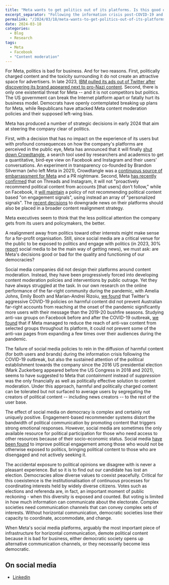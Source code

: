 ```yaml
---
title: "Meta wants to get politics out of its platforms. Is this good or bad for democracy?"
excerpt_separator: "Following the information crisis post-COVID-19 and sustained political scrutiny since the 2016 US election, Meta adopted a content moderation approach focusing on containment rather than suppression, allowing harmful and politically charged content to exist but not be widely seen, by segregating political content creators from the average user base."
permalink: "/2024/03/18/meta-wants-to-get-politics-out-of-its-platforms"
date: 2024-03-18
categories:
  - Blog
  - Research
tags:
  - Meta
  - Facebook
  - "Content moderation" 
---
```


For Meta, politics is bad for business. And for two reasons. First, politically charged content and the toxicity surrounding it do not create an attractive space for advertisers. In late 2023, [IBM pulled its ads out of Twitter after discovering its brand appeared next to pro-Nazi content](https://www.bbc.com/news/world-us-canada-67446797). Second, there is only one existential threat for Meta -- and it is not competitors but politics. The US government can break the Internet platform apart or fatally hurt its business model. Democrats have openly contemplated breaking up plans for Meta, while Republicans have attacked Meta content moderation policies and their supposed left-wing bias. 

Meta has produced a number of strategic decisions in early 2024 that aim at steering the company clear of politics. 

First, with a decision that has no impact on the experience of its users but with profound consequences on how the company's platforms are perceived in the public eye, Meta has announced that it will finally [shut down Crowdtangle](https://help.crowdtangle.com/en/articles/9014544-important-update-to-crowdtangle-march-2024), a search tool used by researchers and academics to get a quantitative, bird-eye view on Facebook and Instagram and their users' conversations. An experiment in transparency co-founded by Brandon Silverman (who left Meta in 2021), Crowdtangle was a [continuous source of embarrassment for Meta](https://www.wsj.com/tech/meta-to-replace-widely-used-data-tooland-largely-cut-off-reporter-access-43fc3f9d) and a PR nightmare. Second, Meta [has recently confirmed](https://about.instagram.com/blog/announcements/continuing-our-approach-to-political-content-on-instagram-and-threads/) that on Threads and Instagram, it will not "proactively recommend political content from accounts [that users] don’t follow," while on Facebook, it [will maintain](https://transparency.fb.com/en-gb/features/approach-to-political-content/) a policy of not recommending political content based "on engagement signals", using instead an array of "personalized signals". The [recent decisions](https://theconversation.com/facebook-wont-keep-paying-australian-media-outlets-for-their-content-are-we-about-to-get-another-news-ban-224857) to downgrade news on their platforms should also be placed in a broader content realignment strategy. 

Meta executives seem to think that the less political attention the company gets from its users and policymakers, the better.

A realignment away from politics toward other interests might make sense for a for-profit organisation. Still, since social media are a critical venue for the public to be exposed to politics and engage with politics (in 2023, 30% [report](https://reutersinstitute.politics.ox.ac.uk/digital-news-report/2023/dnr-executive-summary) social media to be the main way of getting news), we must ask: are Meta's decisions good or bad for the quality and functioning of our democracies?

Social media companies did not design their platforms around content moderation. Instead, they have been progressively forced into developing content moderation policies and interventions by public outrage. Yet they have always struggled at the task. In our own research on the online performance of the far-right community during the pandemic, with Amelia Johns, Emily Booth and Marian-Andrei Rizoiu, [we found](https://doi.org/10.1080/1369118X.2023.2205479) that Twitter's aggressive COVID-19 policies on harmful content did not prevent Australian far-right accounts from reaching at the onset of the pandemic significantly more users with their message than the 2019-20 bushfire seasons. Studying anti-vax groups on Facebook before and after the COVID-19 outbreak, [we found](https://doi.org/10.1177/1329878X241236984) that if Meta managed to reduce the reach of anti-vax content from selected groups throughout its platform, it could not prevent some of the anti-vax pages from expanding a few times over their audiences during the pandemic. 

The failure of social media policies to rein in the diffusion of harmful content (for both users and brands) during the information crisis following the COVID-19 outbreak, but also the sustained attention of the political establishment towards the company since the 2016 US presidential election (Mark Zuckerberg appeared before the US Congress in 2018 and 2021), seems to have suggested to Meta that *containment* instead of *suppression* was the only financially as well as politically effective solution to content moderation. Under this approach, harmful and politically charged content can be tolerated but not surfaced to average users by segregating the creators of political content -- including news creators -- to the rest of the user base. 

The effect of social media on democracy is complex and certainly not uniquely positive. Engagement-based recommender systems distort the bandwidth of political communication by promoting content that triggers strong emotional responses. However, social media are sometimes the only available resource for political participation for those who need access to other resources because of their socio-economic status. Social media [have been found](https://global.oup.com/academic/product/outside-the-bubble-9780190858476) to improve political engagement among those who would not be otherwise exposed to politics, bringing political content to those who are disengaged and not actively seeking it. 

The accidental exposure to political opinions we disagree with is never a pleasant experience. But so it is to find out our candidate has lost an election. Democracies allow diverse values to coexist peacefully. Critical for this coexistence is the institutionalisation of continuous processes for coordinating interests held by widely diverse citizens. Votes such as elections and referenda are, in fact, an important moment of public reckoning - when this diversity is exposed and counted. But voting is limited in how much information can communicate about the electorate. Complex societies need communication channels that can convey complex sets of interests. Without horizontal communication, democratic societies lose their capacity to coordinate, accommodate, and change.

When Meta's social media platforms, arguably the most important piece of infrastructure for horizontal communication, demote political content because it is bad for business, either democratic society opens up alternative communication channels, or they necessarily become less democratic.

## On social media

- [Linkedin](https://www.linkedin.com/pulse/meta-wants-get-politics-out-its-platforms-good-bad-democracy-bailo-fktbc/?trackingId=3MChtlWeTy%2BYbR466A9pgQ%3D%3D)
